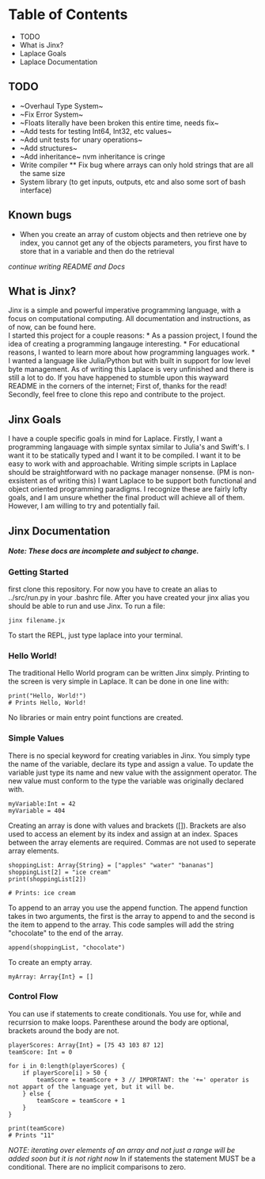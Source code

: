 # Table of Contents 

* TODO
* What is Jinx?
* Laplace Goals
* Laplace Documentation 

## TODO

* ~Overhaul Type System~ 
* ~Fix Error System~
* ~Floats literally have been broken this entire time, needs fix~
* ~Add tests for testing Int64, Int32, etc values~
* ~Add unit tests for unary operations~
* ~Add structures~ 
* ~Add inheritance~ nvm inheritance is cringe
* Write compiler
** Fix bug where arrays can only hold strings that are all the same size
* System library (to get inputs, outputs, etc and also some sort of bash interface)

## Known bugs
* When you create an array of custom objects and then retrieve one by index, you cannot get any of the objects parameters, you first have to store that in a variable and then do the retrieval

*continue writing README and Docs*

## What is Jinx?

Jinx is a simple and powerful imperative programming language, with a focus on computational computing. All documentation and instructions, as of now, can be found here.  
I started this project for a couple reasons:
	* As a passion project, I found the idea of creating a programming langauge interesting.
	* For educational reasons, I wanted to learn more about how programming languages work.
	* I wanted a language like Julia/Python but with built in support for low level byte management.
As of writing this Laplace is very unfinished and there is still a lot to do. If you have happened to stumble upon this wayward README in the corners of the internet; First of, thanks for the read! Secondly, feel free to clone this repo and contribute to the project.  

## Jinx Goals 

I have a couple specific goals in mind for Laplace. Firstly, I want a programming langauage with simple syntax similar to Julia's and Swift's. I want it to be statically typed and I want it to be compiled. I want it to be easy to work with and approachable. Writing simple scripts in Laplace should be straightforward with no package manager nonsense. 
(PM is non-exsistent as of writing this)
I want Laplace to be support both functional and object oriented programming paradigms.
I recognize these are fairly lofty goals, and I am unsure whether the final product will achieve all of them. However, I am willing to try and potentially fail. 

## Jinx Documentation 

##### *Note: These docs are incomplete and subject to change.*

### Getting Started

first clone this repository. For now you have to create an alias to ../src/run.py in your .bashrc file.
After you have created your jinx alias you should be able to run and use Jinx. 
To run a file:
```
jinx filename.jx
```
To start the REPL, just type laplace into your terminal. 

### Hello World!

The traditional Hello World program can be written Jinx simply.
Printing to the screen is very simple in Laplace. It can be done in one line with:
```
print("Hello, World!")
# Prints Hello, World!
```

No libraries or main entry point functions are created. 

### Simple Values 

There is no special keyword for creating variables in Jinx. You simply type the name of the variable, declare its type and assign a value. To update the variable just type its name and new value with the assignment operator. The new value must conform to the type the variable was originally declared with. 
```
myVariable:Int = 42
myVariable = 404
```

Creating an array is done with values and brackets ([]). Brackets are also used to access an element by its index and assign at an index. Spaces between the array elements are required. Commas are not used to seperate array elements. 
```
shoppingList: Array{String} = ["apples" "water" "bananas"]
shoppingList[2] = "ice cream"
print(shoppingList[2])

# Prints: ice cream 
```

To append to an array you use the append function. The append function takes in two arguments, the first is the array to append to and the second is the item to append to the array. This code samples will add the string "chocolate" to the end of the array. 
```
append(shoppingList, "chocolate")
```

To create an empty array.
```
myArray: Array{Int} = []
```

### Control Flow 

You can use if statements to create conditionals. You use for, while and recurrsion to make loops. Parenthese around the body are optional, brackets around the body are not. 
```
playerScores: Array{Int} = [75 43 103 87 12]
teamScore: Int = 0

for i in 0:length(playerScores) {
	if playerScore[i] > 50 {
		teamScore = teamScore + 3 // IMPORTANT: the '+=' operator is not appart of the language yet, but it will be.
	} else {
		teamScore = teamScore + 1
	}
}

print(teamScore)
# Prints "11"
```
*NOTE: iterating over elements of an array and not just a range will be added soon but it is not right now*
In if statements the statement MUST be a conditional. There are no implicit comparisons to zero. 
